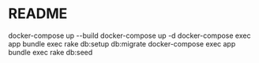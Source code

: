 # README

docker-compose up --build
docker-compose up -d
docker-compose exec app bundle exec rake db:setup db:migrate
docker-compose exec app bundle exec rake db:seed


